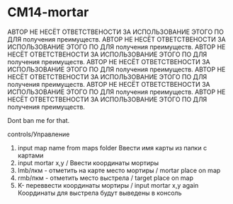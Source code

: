 

# CM14-mortar
АВТОР НЕ НЕСЁТ ОТВЕТСТВЕНОСТИ ЗА ИСПОЛЬЗОВАНИЕ ЭТОГО ПО ДЛЯ получения преимуществ.
АВТОР НЕ НЕСЁТ ОТВЕТСТВЕНОСТИ ЗА ИСПОЛЬЗОВАНИЕ ЭТОГО ПО ДЛЯ получения преимуществ.
АВТОР НЕ НЕСЁТ ОТВЕТСТВЕНОСТИ ЗА ИСПОЛЬЗОВАНИЕ ЭТОГО ПО ДЛЯ получения преимуществ.
АВТОР НЕ НЕСЁТ ОТВЕТСТВЕНОСТИ ЗА ИСПОЛЬЗОВАНИЕ ЭТОГО ПО ДЛЯ получения преимуществ.
АВТОР НЕ НЕСЁТ ОТВЕТСТВЕНОСТИ ЗА ИСПОЛЬЗОВАНИЕ ЭТОГО ПО ДЛЯ получения преимуществ.
АВТОР НЕ НЕСЁТ ОТВЕТСТВЕНОСТИ ЗА ИСПОЛЬЗОВАНИЕ ЭТОГО ПО ДЛЯ получения преимуществ.
АВТОР НЕ НЕСЁТ ОТВЕТСТВЕНОСТИ ЗА ИСПОЛЬЗОВАНИЕ ЭТОГО ПО ДЛЯ получения преимуществ.

Dont ban me for that.

controls/Управление

1. input map name from maps folder Ввести имя карты из папки с картами
2. input mortar x,y / Ввести координаты мортиры
3. lmb/лкм - отметить на карте место мортиры / mortar place on map
4. rmb/пкм - отметить место выстрела / target place on map
5. K- переввести координаты мортиры / input mortar x,y again
Координаты для выстрела будут выведены в консоль
